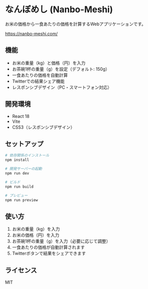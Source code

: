 # なんぼめし (Nanbo-Meshi)

お米の価格から一食あたりの価格を計算するWebアプリケーションです。

https://nanbo-meshi.com/

## 機能

- お米の重量（kg）と価格（円）を入力
- お茶碗1杯の重量（g）を設定（デフォルト: 150g）
- 一食あたりの価格を自動計算
- Twitterでの結果シェア機能
- レスポンシブデザイン（PC・スマートフォン対応）

## 開発環境

- React 18
- Vite
- CSS3（レスポンシブデザイン）

## セットアップ

```bash
# 依存関係のインストール
npm install

# 開発サーバーの起動
npm run dev

# ビルド
npm run build

# プレビュー
npm run preview
```

## 使い方

1. お米の重量（kg）を入力
2. お米の価格（円）を入力
3. お茶碗1杯の重量（g）を入力（必要に応じて調整）
4. 一食あたりの価格が自動計算されます
5. Twitterボタンで結果をシェアできます

## ライセンス

MIT
